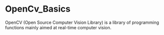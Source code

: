 # OpenCv_Basics

OpenCV (Open Source Computer Vision Library) is a library of programming functions mainly aimed at real-time computer vision.

